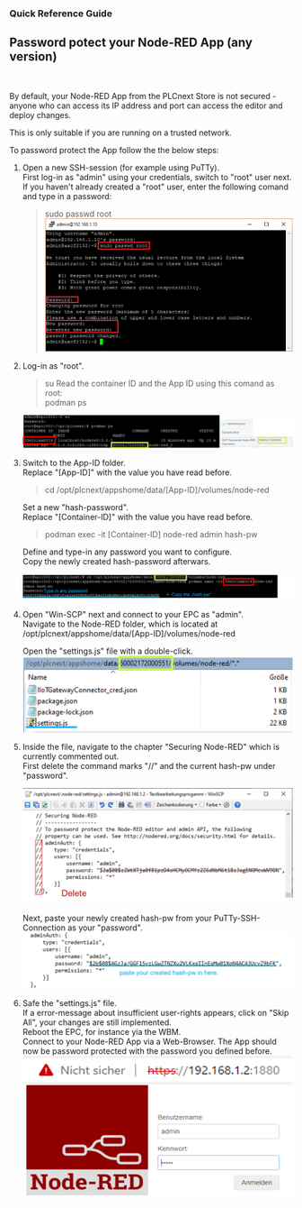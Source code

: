 ### Quick Reference Guide<br>
 

## Password potect your Node-RED App (any version) 
<br>

By default, your Node-RED App from the PLCnext Store is not secured - anyone who can access its IP address and port can access the editor and deploy changes. <br>

This is only suitable if you are running on a trusted network. <br>

To password protect the App follow the the below steps:

1. Open a new SSH-session (for example using PuTTy). <br>
First log-in as "admin" using your credentials, switch to "root" user next. <br>
If you haven't already created a "root" user, enter the following comand and type in a password: <br>
    > sudo passwd root <br>
    ![Node-RED_Passwd2022_Root](/FW_2022/images/Root_Example.png) <br>


2. Log-in as "root". <br>
    > su
    Read the container ID and the App ID using this comand as root: <br>
    > podman ps

    ![Node-REDNode-RED_Protected1](/FW_2023/images/Node-RED_Protected1.jpg) <br>

3. Switch to the App-ID folder. <br>
    Replace "[App-ID]" with the value you have read before.<br>
    > cd /opt/plcnext/appshome/data/[App-ID]/volumes/node-red
    
    Set a new "hash-password". <br>
    Replace "[Container-ID]" with the value you have read before.<br>
    > podman exec -it [Container-ID]  node-red admin hash-pw

    Define and type-in any password you want to configure. <br>
    Copy the newly created hash-password afterwars. <br>

    ![Node-REDNode-RED_Protected2](/FW_2023/images/Node-RED_Protected2.jpg) <br>

4. Open "Win-SCP" next and connect to your EPC as "admin". <br>
    Navigate to the Node-RED folder, which is located at <br>
    /opt/plcnext/appshome/data/[App-ID]/volumes/node-red <br>

    Open the "settings.js" file with a double-click. <br>
    ![Node-REDNode-RED_Protected3](/FW_2023/images/Node-RED_Protected3.jpg) <br>

5.  Inside the file, navigate to the chapter "Securing Node-RED" which is currently commented out. <br>
First delete the command marks "//" and the current hash-pw under "password". <br> 

    ![Node-RED_Password3](/FW_2022/images/Node-RED_Password3.jpg) <br>

    Next, paste your newly created hash-pw from your PuTTy-SSH-Connection as your "password". <br>
![Node-REDNode-RED_Protected4](/FW_2023/images/Node-RED_Protected4.jpg) <br>

6. Safe the "settings.js" file. <br>
If a error-message about insufficient user-rights appears, click on "Skip All", your changes are still implemented. <br>
Reboot the EPC, for instance yia the WBM. <br>
Connect to your Node-RED App via a Web-Browser. The App should now be password protected with the password you defined before. <br>
![Node-RED_Password7](/FW_2022/images/Node-RED_Password7.jpg) 


